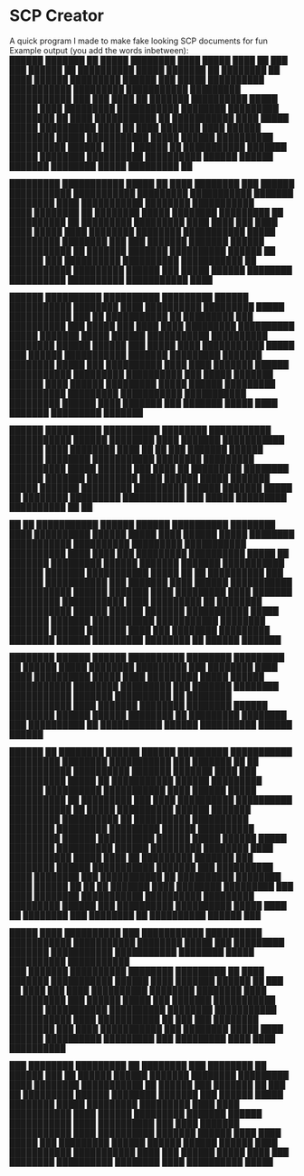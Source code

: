 # SCP Creator
A quick program I made to make fake looking SCP documents for fun
Example output (you add the words inbetween):\
██████ ███████ ██ █████ ████████ ████ █████ ████ ██ ███ ███ ██████ ██ ██████████ █████ ███████ ██ 
████████ ██ ████ ██████ █████████ ██████ 
███ █████ ██████████ ███████████ █████████ ███████████ █████████ ███████████ ███ ███ ████ ██ ███████ ██████████ 
█████ █████ ████ █████████ ███████████ ████████ █████████ ████████ ██ ████ ███████████ ██ ███████████ ████ █████ █████ ██████████ ████ 
██ ████ ███████ ████ ██████ ████████ █████ ███████████ █████ 
██████ ██████████ ██████████ ██████ █████ ██████ ██ ███████████ ███████ █████ ████████ ██████████ ██████████ ██████ ██████ ███████ ████████ █████ █████████ ██       

█████████ ███████████ █████ ██ ████ ████████ ███ ██████ ███████████ ███████████ █████████ ███████████ ███████ ████████ ████ ███████████ ████████ ███████████         
████ ████████ ██ ████████ █████ ████████ █████████ ██ ██████████ ██ █████████ █████████ ████ 
████ ███ ████ ████ █████ ████ ████████ ████████ ███████████ █████ █████████ ████████ ███ ███ 
███████ ███████ ██████ ███████████ ██ ███████ ███████ ██████████ ██████ ██ ██████ ███ 
██████████ ██████████ ███████████ ██ ███████████ █████████ ██████ ███ █████ ██████ ████████ ██████████ ██████████ ███████████ ████ 

██████ ██████████ ██████████ █████████ ██████ ███████████ ████████ ████ ██████████ █████████ █████ ███████████ ███ ██ ███████████ ██ 
█████████ ███ ██████████ ███ █████ ███ 
████ ████ █████████ ██████████ █████ ███████ █████ ██████ ███████████ ██████████ 
████████ ██████ ██████ ███ █████ ████ 
███████████ █████ ███ ██████ ███████████ ███████ █████████ ███████ ████████ █████ ███ ██████████ ████ ████ ███████ ██████ ███████████ █████████ ██████████ ███ █████ 
███████ ██████ ████ ██████ █████████ █████ ██████ █████████ 
██████████ █████████ ███████████ ███████████ █████████ ██████ ████ ███████ ███ ███████ █████ ████ ███████ █████████ ███████ 

██████ ██████████ ██████████ ████████ ███████████ ███████████ ██████ ████████ ████ ███████ ███████████ ██████ ████ 
████████ ████ ██ ██ ███ ███████ ██████ ██████ ████████ ███████████ ████████ █████████ 
██████████ █████ ██████ ███ ████ ██ █████████ ████████ ██████ ███████ █████████ ████ ██████ █████
███████ █████ ███████ █████████ █████████ ██████ ███████ █████ ██
████████ █████████ ███████████ ███ █████ █████████ ██████████ ██ ██

██ ██ ███████████ ██████ ██████ ██████████ ████████ ████ ██████████ ██████ █████ ████ ██████ █████ ████████ ███████████ ██████████ █████████ ███████████
██████████ ████ ████ ███ █████████ ██████████ █████ ██ ███████ █████████ ██████ ███████ ███████ ███████████ ██████ ███████
███████████ █████ ██ ██ ██████████ ███ ██████ ███████████ ███ ███████ ████ ██████ ███████████
███████████ ██████ ███████ ████ █████████ ████ ███████ █████████ ███████████ ████ █████████ ██ ████████ ███████████ ██████ ██████ ███████ ███████████
█████ ███████ ███████ ███████████ ███████████ ████████ ███████
██████ ███████ ████ ███ ████████ █████████ ████████ ██████ █████████ ████████ ██ ██████ ███████

████████ ██████ ██████ ██████████ ████████ █████████ ██ ██████
█████ ████████ █████████ ███ ████████ ████ ████ ██████████
█████ ████ █████████ █████ ██████ ███████████
████████ █████████ ███ ███████ ████████ ███████████ ███████ ██████████ ██ ████████ ███████████ ████ ███████ ████████
████████ ██████ ████████ ██████ ██████ ████████ ██ █████████ ████████
███ ██████████ ██ ███████████ ██████ ██████████ ██████ ██████

██████ ██ ████████ ██████ ██████ █████████ ███████████ █████████ ████████ ███████████ ███ ███████ ██ ██ ███████████ ██████████ ███████ ███████ ████ ███
██████████ █████ ██ ███████████ ██████ █████████ ██████ ██████████ ███████████ ████ ██████ █████ ██████████ ██ █████████ ███ ████ ██████████ ██████████ ███████████ ██
█████ ██████████ ██████ ███████ █████████ ██████████ ██ ██████████ ██████████ ████████
█████████ █████████ ██████ ██████████ █████████ ██████ ██████████ ██████ █████ ██████ █████ ████████ ██████████ ██████ █████████ ████████ ████ ███████████ █████
████ ██ █████████ ███████ ███ ████████ ██████ ███████████ ███████ ███ ██████████ ████ ████████ ███ ███████████ ██ ██████████ ████████
████ ██████ ██ ██ ██ ███████ ████ ████████ █████████ ███ ████ ████████ ███████████ ██████████ █████████
█████████ ██████ ███ ██████████ ██████████ █████ ████ ██ ████████ ███ ████████ ██ ██████████ ██████ ███

█████ ████ ██████████ ███ ███████████ ██████████ ███████████ ███████████ ████████ █████ ███ █████████ ███████ ███████████ ███████████ ████████ █████ ██████████ ███████████        
███ ███████ ██████████ ████████ █████████ ██ ████ ███████ ███████████ ██████
████ ███████ ██████ ██ ███ ██ ████ ███ ████ ██████████ ████████ ████████ ████ ██████████ ███ ██████ █████ ███ ███████
███████████ ██████ ███████████ ██████████ ████████ ███████████ ███████████ ████
███████████ ██ ███ ███ ████████ ████████ ███ ████ ███████████ ███ ████████ █████ ████ ██████ ██████████ █████████ ███ █████████ ████ ████ ██████████

███ ████████ █████████ ██ ████████ ███ ████████ ██ ██████ ███ ██ ██████ ██████ ███████ ████████ █████████ ████
████████ ███████████ ██ ██████ ███ ███████ ██ ███
██ █████████ ██████ ████████ ███████ ███ ██████ █████ ████████ █████ █████████ █████████ ████ ████ ███████████ ████ ██████ █████████
███████ ██████ ███████████ ████ ██████████ ███ ████
███████ ███████████ ████ ██████████ ███████ ██████ ████ ████ █████ ███ █████████ ██████ ██████
██████ ██████ ████ ███████████ ███████████ ████ ███ ██████ █████ ████ ███ ████████ ██████████ ████████ ████ ██████████ █████
